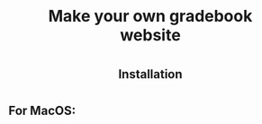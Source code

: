 <style>
    
</style>

<h1 style="text-align: center; margin: 40px;">Make your own gradebook website</h1>

<h2 style="text-align: center; margin: 40px;">Installation</h2>

## For MacOS:




